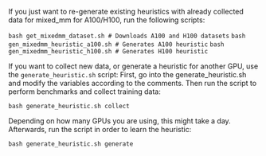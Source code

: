 If you just want to re-generate existing heuristics with already collected data for mixed_mm for A100/H100, run the following scripts:

`bash get_mixedmm_dataset.sh # Downloads A100 and H100 datasets`
`bash gen_mixedmm_heuristic_a100.sh # Generates A100 heuristic`
`bash gen_mixedmm_heuristic_h100.sh # Generates H100 heuristic`

If you want to collect new data, or generate a heuristic for another GPU, use the `generate_heuristic.sh` script:
First, go into the generate_heuristic.sh and modify the variables according to the comments.
Then run the script to perform benchmarks and collect training data:

`bash generate_heuristic.sh collect`

Depending on how many GPUs you are using, this might take a day.
Afterwards, run the script in order to learn the heuristic:

`bash generate_heuristic.sh generate`
